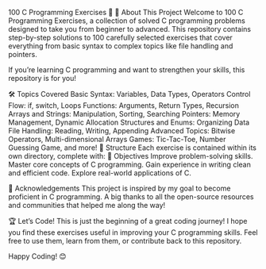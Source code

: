 100 C Programming Exercises 🚀
📝 About This Project
Welcome to 100 C Programming Exercises, a collection of solved C programming problems designed to take you from beginner to advanced. This repository contains step-by-step solutions to 100 carefully selected exercises that cover everything from basic syntax to complex topics like file handling and pointers.

If you’re learning C programming and want to strengthen your skills, this repository is for you!

🛠️ Topics Covered
Basic Syntax: Variables, Data Types, Operators
Control Flow: if, switch, Loops
Functions: Arguments, Return Types, Recursion
Arrays and Strings: Manipulation, Sorting, Searching
Pointers: Memory Management, Dynamic Allocation
Structures and Enums: Organizing Data
File Handling: Reading, Writing, Appending
Advanced Topics: Bitwise Operators, Multi-dimensional Arrays
Games: Tic-Tac-Toe, Number Guessing Game, and more!
📜 Structure
Each exercise is contained within its own directory, complete with:
🎯 Objectives
Improve problem-solving skills.
Master core concepts of C programming.
Gain experience in writing clean and efficient code.
Explore real-world applications of C.

🌟 Acknowledgements
This project is inspired by my goal to become proficient in C programming. A big thanks to all the open-source resources and communities that helped me along the way!

🏆 Let’s Code!
This is just the beginning of a great coding journey! I hope you find these exercises useful in improving your C programming skills. Feel free to use them, learn from them, or contribute back to this repository.

Happy Coding! 😊

